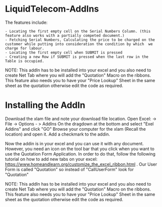 # LiquidTelecom-AddIns


The features include:
 
    - Locating the first empty cell on the Serial Numbers Column. (this feature also works with a partially competed document.)
    - Fetching Serial Numbers, Calculating the price to be charged on the customer while putting into consideration the condition by which  we charge for labour.
    - Locating the first empty cell when SUBMIT is pressed
    - Creating a new Row if SUBMIT is pressed when the last row in the Table is occupied.
    
NOTE: This addIn has to be installed into your excel and you also need to create Net Tab where you will add the "Quotation" Macro on the ribbons. This feature also needs you to have your "Price Lookup" Sheet in the same sheet as the quotation otherwise edit the code as required.
# Installing the AddIn

Download the xlam file and note your download file location. 
Open Excel: -> File -> Options - > AddIns
On the dragdown at the bottom and select "Exel Addins" and click "GO"
Browse your computer for the xlam (Recall the location) and open it. 
Add a checkmark to the addin.

Now the addin is in your excel and you can use it with any document. However, you need an icon on the tool bar that you click when you want to use the Quotation Form Application. In order to do that, follow the following tutorial on how to add new tabs on your excel: https://www.homeandlearn.org/customize_the_excel_ribbon.html . Our User Form is called "Quotation" so instead of "CallUserForm" look for "Quotation"

NOTE: This addIn has to be installed into your excel and you also need to create Net Tab where you will add the "Quotation" Macro on the ribbons. This feature also needs you to have your "Price Lookup" Sheet in the same sheet as the quotation otherwise edit the code as required.
